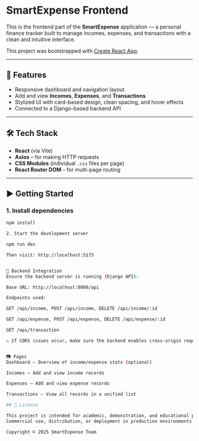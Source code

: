 
# SmartExpense Frontend

This is the frontend part of the **SmartExpense** application — a personal finance tracker built to manage incomes, expenses, and transactions with a clean and intuitive interface.

This project was bootstrapped with [Create React App](https://github.com/facebook/create-react-app).

---

## 🚀 Features

- Responsive dashboard and navigation layout
- Add and view **Incomes**, **Expenses**, and **Transactions**
- Stylized UI with card-based design, clean spacing, and hover effects
- Connected to a Django-based backend API

---

## 🛠️ Tech Stack

- **React** (via Vite)
- **Axios** – for making HTTP requests
- **CSS Modules** (individual `.css` files per page)
- **React Router DOM** – for multi-page routing

---

## ▶️ Getting Started

### 1. Install dependencies

```bash
npm install

2. Start the development server

npm run dev

Then visit: http://localhost:5173


🔌 Backend Integration
Ensure the backend server is running (Django API):

Base URL: http://localhost:8080/api

Endpoints used:

GET /api/income, POST /api/income, DELETE /api/income/:id

GET /api/expense, POST /api/expense, DELETE /api/expense/:id

GET /api/transaction

⚠️ If CORS issues occur, make sure the backend enables cross-origin requests.


📷 Pages
Dashboard – Overview of income/expense stats (optional)

Incomes – Add and view income records

Expenses – Add and view expense records

Transactions – View all records in a unified list

## 📝 License

This project is intended for academic, demonstration, and educational purposes only.  
Commercial use, distribution, or deployment in production environments is **not permitted** without prior permission from the authors or instructors.

Copyright © 2025 SmartExpense Team

